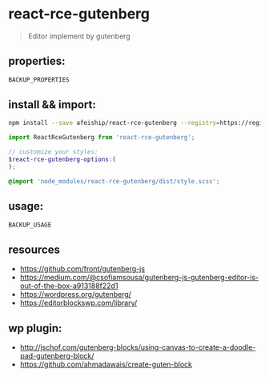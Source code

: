 # react-rce-gutenberg
> Editor implement by gutenberg

## properties:
```javascript
BACKUP_PROPERTIES
```

## install && import:
```bash
npm install --save afeiship/react-rce-gutenberg --registry=https://registry.npm.taobao.org
```

```js
import ReactRceGutenberg from 'react-rce-gutenberg';
```

```scss
// customize your styles:
$react-rce-gutenberg-options:(
);

@import 'node_modules/react-rce-gutenberg/dist/style.scss';
```


## usage:
```jsx
BACKUP_USAGE
```

## resources
- https://github.com/front/gutenberg-js
- https://medium.com/@csofiamsousa/gutenberg-js-gutenberg-editor-is-out-of-the-box-a913188f22d1
- https://wordpress.org/gutenberg/
- https://editorblockswp.com/library/


## wp plugin:
- http://jschof.com/gutenberg-blocks/using-canvas-to-create-a-doodle-pad-gutenberg-block/
- https://github.com/ahmadawais/create-guten-block
